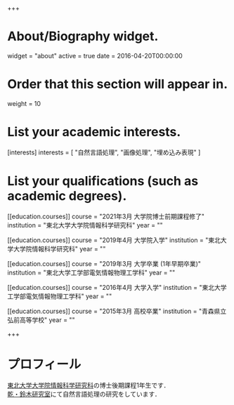 +++
# About/Biography widget.
widget = "about"
active = true
date = 2016-04-20T00:00:00

# Order that this section will appear in.
weight = 10

# List your academic interests.
[interests]
  interests = [
    "自然言語処理",
    "画像処理",
    "埋め込み表現"
  ]

# List your qualifications (such as academic degrees).
[[education.courses]]
  course = "2021年3月 大学院博士前期課程修了"
  institution = "東北大学大学院情報科学研究科"
  year = ""

[[education.courses]]
  course = "2019年4月 大学院入学"
  institution = "東北大学大学院情報科学研究科"
  year = ""

[[education.courses]]
  course = "2019年3月 大学卒業 (1年早期卒業)"
  institution = "東北大学工学部電気情報物理工学科"
  year = ""

[[education.courses]]
  course = "2016年4月 大学入学"
  institution = "東北大学工学部電気情報物理工学科"
  year = ""

[[education.courses]]
  course = "2015年3月 高校卒業"
  institution = "青森県立弘前高等学校"
  year = ""

+++

# プロフィール

[東北大学大学院情報科学研究科](https://www.is.tohoku.ac.jp/)の博士後期課程1年生です．  
[乾・鈴木研究室](https://www.nlp.ecei.tohoku.ac.jp/)にて自然言語処理の研究をしています．
